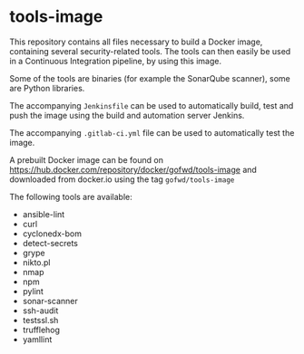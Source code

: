 # tools-image

This repository contains all files necessary to build a Docker image, containing
several security-related tools. The tools can then easily be used in a
Continuous Integration pipeline, by using this image.

Some of the tools are binaries (for example the SonarQube scanner), some are
Python libraries.

The accompanying `Jenkinsfile` can be used to automatically build, test and push
the image using the build and automation server Jenkins.

The accompanying `.gitlab-ci.yml` file can be used to automatically test the
image.

A prebuilt Docker image can be found on
<https://hub.docker.com/repository/docker/gofwd/tools-image> and downloaded from
docker.io using the tag `gofwd/tools-image`

The following tools are available:

- ansible-lint
- curl
- cyclonedx-bom
- detect-secrets
- grype
- nikto.pl
- nmap
- npm
- pylint
- sonar-scanner
- ssh-audit
- testssl.sh
- trufflehog
- yamllint
